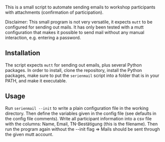 This is a small script to automate sending emails to workshop participants with attachments (confirmation of participation).

Disclaimer: This small program is not very versatile, it expects `mutt` to be configured for sending out mails. It has only been tested with a mutt configuration that makes it possible to send mail without any manual interaction, e.g. entering a password. 

## Installation

The script expects `mutt` for sending out emails, plus several Python packages. In order to install, clone the repository, install the Python packages, make sure to put the `serienmail` script into a folder that is in your PATH, and make it executable. 

## Usage

Run `serienmail --init` to write a plain configuration file in the working directory. Then define the variables given in the config file (see defaults in the config file comments). Write all participant information into a csv file with the columns: Name, Email, TN-Bestätigung (this is the filename). Then run the program again without the --init flag => Mails should be sent through the given mutt account. 
